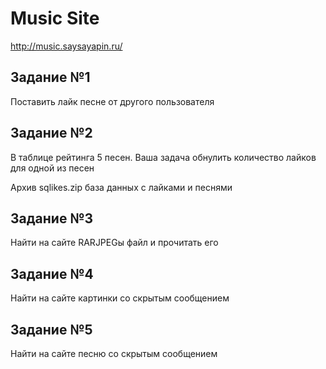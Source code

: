 # Music Site 
http://music.saysayapin.ru/
##  Задание №1
Поставить лайк песне от другого пользователя

## Задание №2
В таблице рейтинга 5 песен. Ваша задача обнулить количество лайков для одной из песен

Архив sqlikes.zip база данных с лайками и песнями 

## Задание №3
Найти на сайте RARJPEGы файл и прочитать его

## Задание №4
Найти на сайте картинки со скрытым сообщением

## Задание №5
Найти на сайте песню со скрытым сообщением
